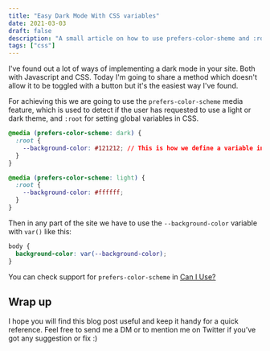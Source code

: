 ```yaml
---
title: "Easy Dark Mode With CSS variables"
date: 2021-03-03
draft: false
description: "A small article on how to use prefers-color-sheme and :root for making a simple dark mode implementation"
tags: ["css"]
---
```


I've found out a lot of ways of implementing a dark mode in your site. Both with Javascript and CSS. Today I'm going to share a method which doesn't allow it to be toggled with a button but it's the easiest way I've found.

For achieving this we are going to use the `prefers-color-scheme` media feature, which is used to detect if the user has requested to use a light or dark theme, and `:root` for setting global variables in CSS.

```css
@media (prefers-color-scheme: dark) {
  :root {
    --background-color: #121212; // This is how we define a variable in CSS
  }
}

@media (prefers-color-scheme: light) {
  :root {
    --background-color: #ffffff;
  }
}
```

Then in any part of the site we have to use the `--background-color` variable with `var()` like this:

```css
body {
  background-color: var(--background-color);
}
```

You can check support for `prefers-color-scheme` in [Can I Use?](https://caniuse.com/mdn-css_at-rules_media_prefers-color-scheme)

## Wrap up

I hope you will find this blog post useful and keep it handy for a quick reference. Feel free to send me a DM or to mention me on Twitter if you’ve got any suggestion or fix :)

